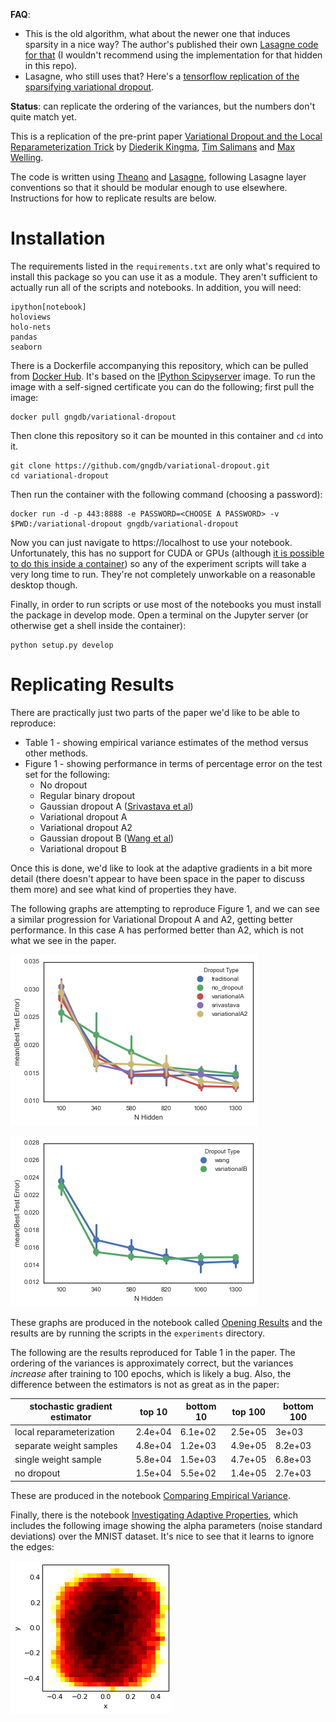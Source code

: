 
__FAQ__:

* This is the old algorithm, what about the newer one that induces sparsity in a nice way? The author's published their own [Lasagne code for that][sparse] (I wouldn't recommend using the implementation for that hidden in this repo).
* Lasagne, who still uses that? Here's a [tensorflow replication of the sparsifying variational dropout][tfsparse].

[sparse]: https://github.com/ars-ashuha/variational-dropout-sparsifies-dnn
[tfsparse]: https://github.com/BayesWatch/tf-variational-dropout

__Status__: can replicate the ordering of the variances, but the numbers 
don't quite match yet.

This is a replication of the pre-print paper [Variational Dropout and the
Local Reparameterization Trick][arxiv] by [Diederik Kingma][kingma], 
[Tim Salimans][salimans] and [Max Welling][welling].

The code is written using [Theano][] and [Lasagne][], following Lasagne
layer conventions so that it should be modular enough to use elsewhere.
Instructions for how to replicate results are below.

Installation
============

The requirements listed in the `requirements.txt` are only what's required
to install this package so you can use it as a module. They aren't
sufficient to actually run all of the scripts and notebooks. In addition,
you will need:

```
ipython[notebook]
holoviews
holo-nets
pandas
seaborn
```

There is a Dockerfile accompanying this repository, which can be pulled
from [Docker Hub][dockerhub]. It's based on the [IPython
Scipyserver][scipyserver] image. To run the image with a self-signed
certificate you can do the following; first pull the image:

```
docker pull gngdb/variational-dropout
```

Then clone this repository so it can be mounted in this container and `cd`
into it.

```
git clone https://github.com/gngdb/variational-dropout.git
cd variational-dropout
```

Then run the container with the following command (choosing a password):

```
docker run -d -p 443:8888 -e PASSWORD=<CHOOSE A PASSWORD> -v $PWD:/variational-dropout gngdb/variational-dropout
```

Now you can just navigate to https://localhost to use your notebook.
Unfortunately, this has no support for CUDA or GPUs (although [it is
possible to do this inside a container][kaixhin]) so any of the experiment
scripts will take a very long time to run. They're not completely
unworkable on a reasonable desktop though.

Finally, in order to run scripts or use most of the notebooks you must
install the package in develop mode. Open a terminal on the Jupyter server
(or otherwise get a shell inside the container):

```
python setup.py develop
```

Replicating Results
===================

There are practically just two parts of the paper we'd like to be able to
reproduce:

* Table 1 - showing empirical variance estimates of the method versus other
methods.
* Figure 1 - showing performance in terms of percentage error on the test
set for the following:
    * No dropout
    * Regular binary dropout
    * Gaussian dropout A ([Srivastava et al][sriva])
    * Variational dropout A
    * Variational dropout A2
    * Gaussian dropout B ([Wang et al][wang])
    * Variational dropout B

Once this is done, we'd like to look at the adaptive gradients in a bit
more detail (there doesn't appear to have been space in the paper to
discuss them more) and see what kind of properties they have.

The following graphs are attempting to reproduce Figure 1, and we can see a 
similar progression for Variational Dropout A and A2, getting better 
performance. In this case A has performed better than A2, which is not what
we see in the paper.

![figure1a]

![figure1b]

These graphs are produced in the notebook called [Opening Results][opening] 
and the results are by running the scripts in the `experiments` directory.

The following are the results reproduced for Table 1 in the paper. The 
ordering of the variances is approximately correct, but the variances 
_increase_ after training to 100 epochs, which is likely a bug. Also, the 
difference between the estimators is not as great as in the paper:

 stochastic gradient estimator      | top 10 | bottom 10 | top 100 | bottom 100 
------------------------------------|--------|-----------|---------|------------
local reparameterization            | 2.4e+04 | 6.1e+02 | 2.5e+05 | 3e+03
separate weight samples             | 4.8e+04 | 1.2e+03 | 4.9e+05 | 8.2e+03
single weight sample                | 5.8e+04 | 1.5e+03 | 4.7e+05 | 6.8e+03
no dropout                          | 1.5e+04 | 5.5e+02 | 1.4e+05 | 2.7e+03

These are produced in the notebook [Comparing Empirical Variance][compare].

Finally, there is the notebook [Investigating Adaptive Properties][investigating], 
which includes the following image showing the alpha parameters (noise standard
deviations) over the MNIST dataset. It's nice to see that it learns to ignore
the edges:

![ignore]

[arxiv]: http://arxiv.org/abs/1506.02557
[kingma]: http://dpkingma.com/
[salimans]: http://timsalimans.com/
[welling]: https://www.ics.uci.edu/~welling/
[theano]: http://deeplearning.net/software/theano/
[lasagne]: https://lasagne.readthedocs.org/en/latest/
[dockerhub]: https://hub.docker.com/r/gngdb/variational-dropout/
[scipyserver]: https://github.com/ipython/docker-notebook/tree/master/scipyserver
[kaixhin]: https://github.com/Kaixhin/dockerfiles
[sriva]: http://jmlr.org/papers/v15/srivastava14a.html
[wang]: http://machinelearning.wustl.edu/mlpapers/papers/wang13a
[figure1a]: presentation/images/replfigure1a.png
[figure1b]: presentation/images/replfigure1b.png
[ignore]: presentation/images/ignore.png
[compare]: https://github.com/gngdb/variational-dropout/blob/master/notebooks/Comparing%20Empirical%20Variance.ipynb
[opening]: https://github.com/gngdb/variational-dropout/blob/master/notebooks/Opening%20Results.ipynb
[investigating]: https://github.com/gngdb/variational-dropout/blob/master/notebooks/Investigating%20Adaptive%20Properties.ipynb
